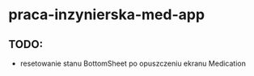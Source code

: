 # praca-inzynierska-med-app

## TODO:

- resetowanie stanu BottomSheet po opuszczeniu ekranu Medication
